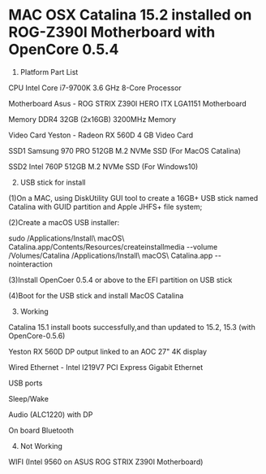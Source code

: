 # MAC OSX Catalina 15.2 installed on ROG-Z390I Motherboard with OpenCore 0.5.4

1. Platform Part List

CPU	Intel  Core i7-9700K 3.6 GHz 8-Core Processor

Motherboard	Asus - ROG STRIX Z390I HERO ITX LGA1151 Motherboard

Memory	DDR4 32GB (2x16GB) 3200MHz Memory

Video Card	Yeston - Radeon RX 560D 4 GB Video Card

SSD1  Samsung 970 PRO 512GB M.2 NVMe SSD (For MacOS Catalina)

SSD2  Intel 760P 512GB M.2 NVMe SSD (For Windows10)

2. USB stick for install

(1)On a MAC, using DiskUtility GUI tool to create a 16GB+ USB stick named Catalina with GUID partition and Apple JHFS+ file system;

(2)Create a macOS USB installer:

  sudo /Applications/Install\ macOS\ Catalina.app/Contents/Resources/createinstallmedia --volume /Volumes/Catalina /Applications/Install\ macOS\ Catalina.app --nointeraction

(3)Install OpenCoer 0.5.4 or above to the EFI partition on USB stick

(4)Boot for the USB stick and install MacOS Catalina

3. Working

Catalina 15.1 install boots successfully,and than updated to 15.2, 15.3 (with OpenCore-0.5.6)

Yeston RX 560D DP output linked to an AOC 27" 4K display

Wired Ethernet - Intel I219V7 PCI Express Gigabit Ethernet

USB ports

Sleep/Wake

Audio (ALC1220) with DP 

On board Bluetooth

4. Not Working

WIFI (Intel 9560 on ASUS ROG STRIX Z390I Motherboard)
